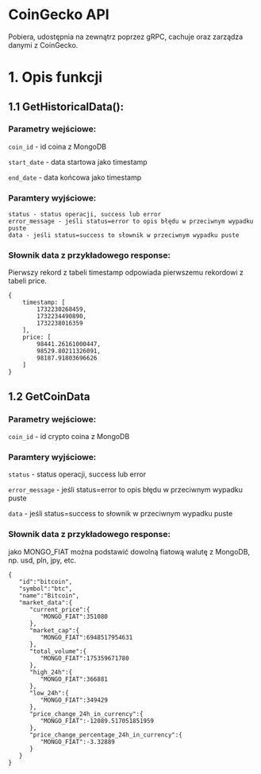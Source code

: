 # CoinGecko API
Pobiera, udostępnia na zewnątrz poprzez gRPC, cachuje oraz zarządza danymi z CoinGecko.

# 1. Opis funkcji
## 1.1 GetHistoricalData():

### Parametry wejściowe:

```coin_id``` - id coina z MongoDB

```start_date``` - data startowa jako timestamp

```end_date``` - data końcowa jako timestamp

### Paramtery wyjściowe:

    status - status operacji, success lub error
    error_message - jeśli status=error to opis błędu w przeciwnym wypadku puste
    data - jeśli status=success to słownik w przeciwnym wypadku puste
    
### Słownik data z przykładowego response:

Pierwszy rekord z tabeli timestamp odpowiada pierwszemu rekordowi z tabeli price.

    {
        timestamp: [
            1732230268459,
            1732234490890,
            1732238016359
        ],
        price: [
            98441.26161000447,
            98529.80211326091,
            98187.91803696626
        ]
    }

## 1.2 GetCoinData

### Parametry wejściowe:

```coin_id``` - id crypto coina z MongoDB
### Paramtery wyjściowe:

```status``` - status operacji, success lub error

```error_message``` - jeśli status=error to opis błędu w przeciwnym wypadku puste

```data``` - jeśli status=success to słownik w przeciwnym wypadku puste
    
### Słownik data z przykładowego response:

jako MONGO_FIAT można podstawić dowolną fiatową walutę z MongoDB, np. usd, pln, jpy, etc.



    {
       "id":"bitcoin",
       "symbol":"btc",
       "name":"Bitcoin",
       "market_data":{
          "current_price":{
             "MONGO_FIAT":351080
          },
          "market_cap":{
             "MONGO_FIAT":6948517954631
          },
          "total_volume":{
             "MONGO_FIAT":175359671780
          },
          "high_24h":{
             "MONGO_FIAT":366881
          },
          "low_24h":{
             "MONGO_FIAT":349429
          },
          "price_change_24h_in_currency":{
             "MONGO_FIAT":-12089.517051851959
          },
          "price_change_percentage_24h_in_currency":{
             "MONGO_FIAT":-3.32889
          }
       }
    }